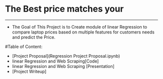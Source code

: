 # The Best price matches your 

---


- The Goal of This Project is to Create module of linear Regression to compare laptop prices based on multiple features for customers needs and predict the Price. 

#Table of Content:
- [Project Proposal](Regression Project Proposal.ipynb)
- linear Regression and Web Scraping[Code]
- linear Regression and Web Scraping [Presentation]
- [Project Writeup]

